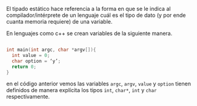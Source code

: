 El tipado estático hace referencia a la forma en que se le indica al compilador/intérprete de un lenguaje cuál es el tipo de dato (y por ende cuanta memoria requiere) de una variable.

En lenguajes como c++ se crean variables de la siguiente manera.

```cpp

int main(int argc, char *argv[]){
  int value = 0;
  char option = ‘y’;
  return 0;
}

```

en el código anterior vemos  las variables `argc`, `argv`, `value` y `option` tienen definidos de manera explícita los tipos `int`, `char*`, `int` y `char` respectivamente.